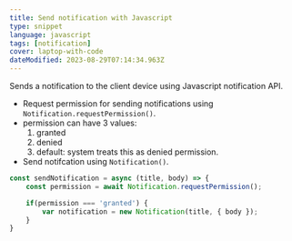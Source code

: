 ```yaml
---
title: Send notification with Javascript
type: snippet
language: javascript
tags: [notification]
cover: laptop-with-code
dateModified: 2023-08-29T07:14:34.963Z
---
```


Sends a notification to the client device using Javascript notification API.

- Request permission for sending notifications using ` Notification.requestPermission()`.
- permission can have 3 values:
    1. granted
    2. denied
    3. default: system treats this as denied permission.
- Send notifcation using `Notification()`.


```js
const sendNotification = async (title, body) => {
    const permission = await Notification.requestPermission();

    if(permission === 'granted') {
        var notification = new Notification(title, { body });
    }
}
```